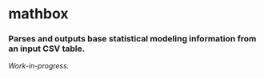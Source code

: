 # mathbox

### Parses and outputs base statistical modeling information from an input CSV table.

*Work-in-progress.*